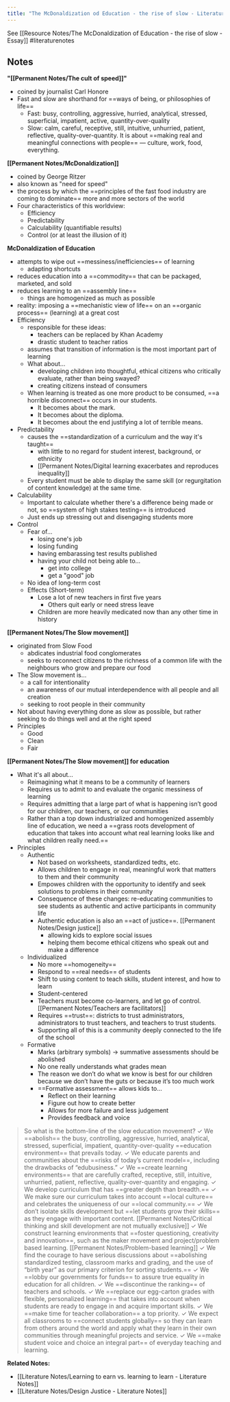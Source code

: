 ```yaml
---
title: "The McDonaldization od Education - the rise of slow - Literature Notes"
---
```

See [[Resource Notes/The McDonaldization of Education - the rise of slow - Essay]]
#literaturenotes 
## Notes
**"[[Permanent Notes/The cult of speed]]"**
+ coined by journalist Carl Honore
+ Fast and slow are shorthand for ==ways of being, or philosophies of life==
	+ Fast: busy, controlling, aggressive, hurried, analytical, stressed, superficial, impatient, active, quantity-over-quality
	+ Slow: calm, careful, receptive, still, intuitive, unhurried, patient, reflective, quality-over-quantity. It is about ==making real and meaningful connections with people== — culture, work, food, everything.

**[[Permanent Notes/McDonaldization]]**
+ coined by George Ritzer
+ also known as "need for speed"
+ the process by which the ==principles of the fast food industry are coming to dominate== more and more sectors of the world
+ Four characteristics of this worldview:
	+ Efficiency
	+ Predictability
	+ Calculability (quantifiable results)
	+ Control (or at least the illusion of it)

**McDonaldization of Education**
+ attempts to wipe out ==messiness/inefficiencies== of learning
	+ adapting shortcuts
+ reduces education into a ==commodity== that can be packaged, marketed, and sold
+ reduces learning to an ==assembly line==
	+ things are homogenized as much as possible
+ reality: imposing a ==mechanistic view of life== on an ==organic process== (learning) at a great cost
+ Efficiency
	+ responsible for these ideas:
		+ teachers can be replaced by Khan Academy
		+ drastic student to teacher ratios
	+ assumes that transition of information is the most important part of learning
	+ What about...
		+ developing children into thoughtful, ethical citizens who critically evaluate, rather than being swayed?
		+ creating citizens instead of consumers
	+ When learning is treated as one more product to be consumed, ==a horrible disconnect== occurs in our students.
		+ It becomes about the mark.
		+ It becomes about the diploma.
		+ It becomes about the end justifying a lot of terrible means.
+ Predictability
	+ causes the ==standardization of a curriculum and the way it's taught==
		+ with little to no regard for student interest, background, or ethnicity
		+ [[Permanent Notes/Digital learning exacerbates and reproduces inequality]]
	+ Every student must be able to display the same skill (or regurgitation of content knowledge) at the same time.
+ Calculability
	+ Important to calculate whether there's a difference being made or not, so ==system of high stakes testing== is introduced
	+ Just ends up stressing out and disengaging students more
+ Control
	+ Fear of...
		+ losing one's job
		+ losing funding
		+ having embarassing test results published
		+ having your child not being able to...
			+ get into college
			+ get a "good" job
	+ No idea of long-term cost
	+ Effects (Short-term)
		+ Lose a lot of new teachers in first five years
			+ Others quit early or need stress leave
		+ Children are more heavily medicated now than any other time in history

**[[Permanent Notes/The Slow movement]]**
+ originated from Slow Food
	+ abdicates industrial food conglomerates
	+ seeks to reconnect citizens to the richness of a common life with the neighbours who grow and prepare our food
+ The Slow movement is...
	+ a call for intentionality
	+ an awareness of our mutual interdependence with all people and all creation
	+ seeking to root people in their community
+ Not about having everything done as slow as possible, but rather seeking to do things well and at the right speed
+ Principles
	+ Good
	+ Clean
	+ Fair

**[[Permanent Notes/The Slow movement]] for education**
+ What it's all about...
	+ Reimagining what it means to be a community of learners
	+ Requires us to admit to and evaluate the organic messiness of learning
	+ Requires admitting that a large part of what is happening isn’t good for our children, our teachers, or our communities
	+ Rather than a top down industrialized and homogenized assembly line of education, we need a ==grass roots development of education that takes into account what real learning looks like and what children really need.==
+ Principles
	+ Authentic
		+ Not based on worksheets, standardized tedts, etc.
		+ Allows children to engage in real, meaningful work that matters to them and their community
		+ Empowes children with the opportunity to identify and seek solutions to problems in their community
		+ Consequence of these changes: re-educating communities to see students as authentic and active participants in community life
		+ Authentic education is also an ==act of justice==. [[Permanent Notes/Design justice]]
			+ allowing kids to explore social issues
			+ helping them become ethical citizens who speak out and make a difference
	+ Individualized
		+ No more ==homogeneity==
		+ Respond to ==real needs== of students
		+ Shift to using content to teach skills, student interest, and how to learn
		+ Student-centered
		+ Teachers must become co-learners, and let go of control. [[Permanent Notes/Teachers are facilitators]]
		+ Requires ==trust==: districts to trust administrators, administrators to trust teachers, and teachers to trust students.
		+ Supporting all of this is a community deeply connected to the life of the school
	+ Formative
		+ Marks (arbitrary symbols) -> summative assessments should be abolished
		+ No one really understands what grades mean
		+ The reason we don’t do what we know is best for our children because we don’t have the guts or because it’s too much work
		+ ==Formative assessment== allows kids to...
			+ Reflect on their learning
			+ Figure out how to create better
			+ Allows for more failure and less judgement
			+ Provides feedback and voice

> So what is the bottom-line of the slow education movement?
✓ We ==abolish== the busy, controlling, aggressive, hurried, analytical, stressed, superficial, impatient, quantity-over-quality ==education environment== that prevails today.
✓ We educate parents and communities about the ==risks of today’s current model==, including the drawbacks of “edubusiness.”
✓ We ==create learning environments== that are carefully crafted, receptive, still, intuitive, unhurried, patient, reflective, quality-over-quantity and engaging.
✓ We develop curriculum that has ==greater depth than breadth.==
✓ We make sure our curriculum takes into account ==local culture== and celebrates the uniqueness of our ==local community.==
✓ We don’t isolate skills development but ==let students grow their skills== as they engage with important content. [[Permanent Notes/Critical thinking and skill development are not mutually exclusive]]
✓ We construct learning environments that ==foster questioning, creativity and innovation==, such as the maker movement and project/problem based learning. [[Permanent Notes/Problem-based learning]]
✓ We find the courage to have serious discussions about ==abolishing standardized testing, classroom marks and grading, and the use of “birth year” as our primary criterion for sorting students.==
✓ We ==lobby our governments for funds== to assure true equality in education for all children.
✓ We ==discontinue the ranking== of teachers and schools.
✓ We ==replace our egg-carton grades with flexible, personalized learning== that takes into account when students are ready to engage in and acquire important skills.
✓ We ==make time for teacher collaboration== a top priority.
✓ We expect all classrooms to ==connect students globally== so they can learn from others around the world and apply what they learn in their own communities through meaningful projects and service.
✓ We ==make student voice and choice an integral part== of everyday teaching and learning.

**Related Notes:**
+ [[Literature Notes/Learning to earn vs. learning to learn - Literature Notes]]
+ [[Literature Notes/Design Justice - Literature Notes]]
